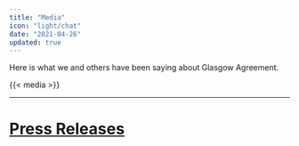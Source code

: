 ```yaml
---
title: "Media"
icon: "light/chat"
date: "2021-04-26"
updated: true
---
```


Here is what we and others have been saying about Glasgow Agreement.  

{{< media >}}

---

# [Press Releases](../press_releases)